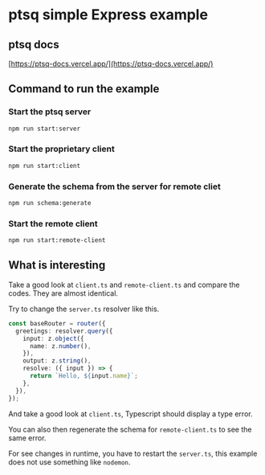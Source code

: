 # ptsq simple Express example

## ptsq docs

[https://ptsq-docs.vercel.app/](https://ptsq-docs.vercel.app/)

## Command to run the example

### Start the ptsq server

```bash
npm run start:server
```

### Start the proprietary client

```bash
npm run start:client
```

### Generate the schema from the server for remote cliet

```bash
npm run schema:generate
```

### Start the remote client

```bash
npm run start:remote-client
```

## What is interesting

Take a good look at `client.ts` and `remote-client.ts` and compare the codes. They are almost identical.

Try to change the `server.ts` resolver like this.

```ts
const baseRouter = router({
  greetings: resolver.query({
    input: z.object({
      name: z.number(),
    }),
    output: z.string(),
    resolve: ({ input }) => {
      return `Hello, ${input.name}`;
    },
  }),
});
```

And take a good look at `client.ts`, Typescript should display a type error.

You can also then regenerate the schema for `remote-client.ts` to see the same error.

For see changes in runtime, you have to restart the `server.ts`, this example does not use something like `nodemon`.
